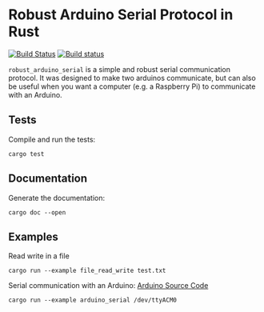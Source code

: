 # Robust Arduino Serial Protocol in Rust

[![Build Status](https://travis-ci.org/araffin/rust-arduino-serial.svg?branch=master)](https://travis-ci.org/araffin/rust-arduino-serial) [![Build status](https://ci.appveyor.com/api/projects/status/h0ejgesat0nnpahc/branch/master?svg=true)](https://ci.appveyor.com/project/araffin/rust-arduino-serial/branch/master)

`robust_arduino_serial` is a simple and robust serial communication protocol. It was designed to make two arduinos communicate, but can also be useful when you want a computer (e.g. a Raspberry Pi) to communicate with an Arduino.

## Tests
Compile and run the tests:
```
cargo test
```

## Documentation

Generate the documentation:
```
cargo doc --open
```

## Examples

Read write in a file
```
cargo run --example file_read_write test.txt
```

Serial communication with an Arduino: [Arduino Source Code](https://github.com/sergionr2/RacingRobot/tree/master/arduino)
```
cargo run --example arduino_serial /dev/ttyACM0
```
